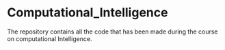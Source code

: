 # Computational_Intelligence
The repository contains all the code that has been made during the course on computational Intelligence.
